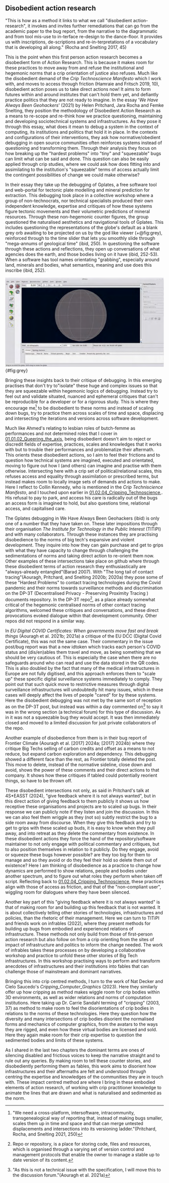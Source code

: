 
## Disobedient action research

"This is how as a method it links to what we call "disobedient action-research", it invokes and invites further remediations that can go from the academic paper to the bug report, from the narrative to the diagrammatic and from tool mis-use to in-terface re-design to the dance-floor. It provides us with inscriptions, de-scriptions and re-in-terpretations of a vocabulary that is developing all along.\" (Rocha and Snelting 2017, 45)

This is the point when this first person action research becomes a disobedient form of Action Research. This is because it makes room for these practices to move away from and refuse the institutional and hegemonic norms that a crip orientation of justice also refuses. Much like the disobedient demand of the *Crip Technoscience Manifesto* which I work with, and moves to access through friction (Hamraie and Fritsch 2019, 10), disobedient action poses us to take direct actions now! It aims to form futures within and around institutes that can't hold them yet, and defiantly practice politics that they are not ready to imagine. In the essay '*We Have Always Been Geohackers*' (2021) by Helen Pritchard, Jara Rocha and Femke Snelting, they position the methodology of Disobedient Action Research as a means to re-scope and re-think how we practice questioning, maintaining and developing sociotechnical systems and infrastructures. As they pose it through this essay, what does it mean to debug a system in the context of computing, its institutions and politics that hold it in place. In the contexts and configurations of their interventions, they ask how normative/obedient debugging in open source communities often reinforces systems instead of questioning and transforming them. Through their analysis they focus on how breaking up the "hardest problems" into "tiny" and "squeezable" bugs can limit what can be said and done. This question can also be easily applied through crip studies, where we could ask how does fitting into and assimilating to the institution's "squeezable" terms of access actually limit the contingent possibilities of change we could make otherwise?

In their essay they take up the debugging of Gplates, a free software tool and web-portal for tectonic plate modelling and mineral prediction for extraction. This debugging took place in a collective workshop where a group of non-technocrats, nor technical specialists  produced their own independent knowledge, expertise and critiques of how these systems figure tectonic movements and their volumetric predictions of mineral resources. Through these non-hegemonic counter figures, the group questioned the naturalised aesthetics and navigational tools of Gplates. This includes questioning the representations of the globe's default as a blank grey orb awaiting to be projected on us by the god like viewer (+@fig:grey), reinforced through to the time slider that lets you smoothly slide through "mega-annums of geological time" (ibid, 250). In questioning the software through these actions and reflections, they open up conversations of what agencies does the earth, and those bodies living on it have (ibid, 252-53). When a software has tool names orientating "grabbing", especially around land, minerals and bodies, what semantics, meaning and use does this inscribe (ibid, 252).

![Figure from the We have always been Gephackers chapter, which they caption "Gplates interface before loading geodata (grey earth)"](media/Gplates_interface.png){#fig:grey}

Bringing these insights back to their critique of debugging. In this emerging practises that don't try to"isolate" these huge and complex issues so that they are squeezable within hegemonic logics of debugging. Instead try to feel out and validate situated, nuanced and ephemeral critiques that can't be reproducible for a developer or for a rigorous study. This is where they encourage me[^q2] to be disobedient to these norms and instead of scaling down bugs, try to practice them across scales of time and space, displacing and intersecting the iterations and versions across software development.

Much like Ahmed's relating to lesbian roles of butch-femme as performances and not determined roles that I cover in [01.01.02_Queering_the_axis](../../01_Disability_justice_and_life_affirmation_flipping_the_table/sections/01.01.02_Queering_the_axis.md), being disobedient doesn't aim to reject or discredit fields of expertise, practices, scales and knowledges that it works with but to trouble their performances and problematize their aftermath. This orients these disobedient actions, so I aim to feel their frictions and to question how technical systems are imagined, executed and orientated, moving to figure out how I (and others) can imagine and practise with them otherwise. Intersecting here with a crip set of political/relational scales, this refuses access and equality through assimilation or prescribed terms, but instead makes room to locally image sets of demands and actions to make. Here I reflect to Collin Kennedy, who is mentioned in the *Crip Techniscience Manifesto*, and I touched upon earlier in  [01.02.04_Cripping_Technoscience](../../01_Disability_justice_and_life_affirmation_flipping_the_table/sections/01.02.04_Cripping_Technoscience.md),. His refusal to pay to park, and access his care is radically out of the bugs an access form is imagined to hold, but also questions time, relational access, and capitalised care.

The Gplates debugging in We Have Always Been Geohackers (ibid) is only one of a number that they have taken on. These later impositions through their organisation *The Institute for Technology in the Public Interest* (TITiPI) and with many collaborators. Through these instances they are practising disobedience to the norms of big tech's expansive and violent development. They inquire into how they can gain purchase and get to grips with what they have capacity to change through challenging the sedimentations of norms and taking direct action to re-orient them now. Other examples of these intersections take place on github where through these disobedient terms of action research they enthusiastically are "always-already entangled"(Barad 2007). With "The long tail of contact tracing"(Aouragh, Pritchard, and Snelting 2020b; 2020a) they pose some of these "Hardest Problems" to contact tracing technologies during the Covid pandemic and their norms towards surveillance methods and discrimination on the DP-3T (Decentralised Privacy - Preserving Proximity Tracing ) documents repository. In the DP-3T repo[^q3], as a place already somewhat critical of the hegemonic centralised norms of other contact tracing algorithms, welcomed these critiques and conversations, and these direct provocations evoked dialogue within that development community. Other repos did not respond in a similar way.

In *EU Digital COVID Certificates: When governments move fast and break things* (Aouragh et al. 2021b; 2021a) a critique of the EU DCC (Digital Covid Certificate), this was not the same case. Their commentary in the issue post/bug report was that a new idtoken which tracks each person's COVID status and (dis/en)ables them travel and move, as being something that we should be very cautious of. This is especially the case when there are no safeguards around who can read and use the data stored in the QR codes. This is also doubled by the fact that many of the medical infrastructures in Europe are not fully digitised, and this approach enforces them to "scale up" these specific digital surveillance systems immediately to comply. They point out that such quick move to restrictive measures through digital surveillance infrastructures will undoubtedly hit many issues, which in these cases will deeply affect the lives of people "cared" for by these systems. Here the disobedient debugging was not met by the same sort of reception as on the DP-3T post, but instead was within a day commented on[^q4] to say it was in the wrong section (a technical forum) for this type of discussion. As in it was not a squeezable bug they would accept. It was then immediately closed and moved to a limited discussion for just private collaborators of the repo.

Another example of disobedience from them is in their bug report of Frontier Climate (Aouragh et al. \[2017\] 2024a; \[2017\] 2024b) where they critique Big Techs selling of carbon credits and offset as a means to not reduce, but expand carbon exploration and dependency. This debugging showed a different face than the rest, as Frontier totally deleted the post. This move to delete, instead of the normative sideline, close down and avoid, shows the power of these comments and their direct actions to that company. It shows how these critiques if tabled could potentially reorient things, so have to be thrown off.

These disobedient intersections not only, as said in Pritchard's talk at 4S\*EASST (2024), "give feedback where it is not always wanted", but in this direct action of giving feedback to them publicly it shows us how receptive these organisations and projects are to scaled up bugs. In their response we can publicly note if they listen and join the discussion. In this we can also feel them wriggle as they (not so) subtly restrict the bug to a side room away from discourse. When they give this feedback and try to get to grips with these scaled up buds, it is easy to know when they pull away, and into retreat as they delete the commentary from existence. In these disobedient actions they force the hand of the repository/software maintainer to not only engage with political commentary and critiques, but to also position themselves in relation to it publicly. Do they engage, avoid or squeeze these bugs however possible? are they too big for them to manage and so they avoid or do they feel their hold so delete them out of existence? Here I am thinking of disobedience as a practice to change how dynamics are performed to show relations, people and bodies under another spectrum, and to figure out what roles they perform when taken off script. Reflecting back to [01.02.04_Cripping_Technoscience](../../01_Disability_justice_and_life_affirmation_flipping_the_table/sections/01.02.04_Cripping_Technoscience.md), these practices align with those of access as friction, and that of the "non-compliant user", wiggling room for dialogues where they have been silenced.

Another key part of this "giving feedback where it is not always wanted" is that of making room for and building up this feedback that is not wanted. It is about collectively telling other stories of technologies, infrastructures and policies, than the rhetoric of their management. Here we can turn to TITiPI and friends work on infrables (2022), where they present methods for building up bugs from embodied and experienced relations of infrastructure. These methods not only build from those of first-person action research but also follow on from a crip orienting from the sites of impact of infrastructure and politics to inform the change needed. The work of infrables takes these processes on by developing a collaborative workshop and practice to unfold these other stories of Big Tech infrastructures. In this workshop practising ways to perform and transform anecdotes of infrastructures and their institutions into fables that can challenge those of mainstream and dominant narratives. 

Bringing this into crip centred methods, I turn to the work of Nat Decker and Cielo Saucedo's *Cripping_Computer_Graphics* (2023). Here they similarly offer up how cripping as method makes wiggle room for crip bodies within 3D environments, as well as wider relations and norms of computation institutions. Here taking up Dr. Carrie Sandahl terming of "cripping" (2003, 37) as method to make room to feel the disorientations of crip bodies in relations to the norms of these technologies. Here they question how the diversity and many intersections of crip bodies disorient the normalised forms and mechanics of computer graphics, from the avatars to the ways they are rigged, and even how these virtual bodies are licensed and sold. Here they again make room for their crip expertise to question the sedimented bodies and limits of these systems.

As I shared in the  last two chapters the dominant terms are ones of silencing disabled and frictious voices to keep the narrative straight and to rule out any queries. By making room to tell these counter stories, and disobediently performing them as fables, this work aims to disorient how infrastructures and their aftermaths are felt and understood through centring the expertise and knowledges of the communities they are in touch with. These impact centred method are where I bring in these embodied elements of action research, of working with crip practitioner knowledge to animate the lines that are drawn and what is naturalised and sedimented as the norm.



[^q2]: "We need a cross-platform, intersoftware, intracommunity, transgenealogical way of reporting that, instead of making bugs smaller, scales them up in time and space and that can merge untested displacements and intersections into its versioning ladder."(Pritchard, Rocha, and Snelting 2021, 250)
[^q3]: Repo or repository, is a place for storing code, files and resources, which is organised through a varying set of version control and management protocols that enable the owner to manage a stable up to date version of its content.
[^q4]: "As this is not a technical issue with the specification, I will move this to the discussion forum."(Aouragh et al. 2021a)
